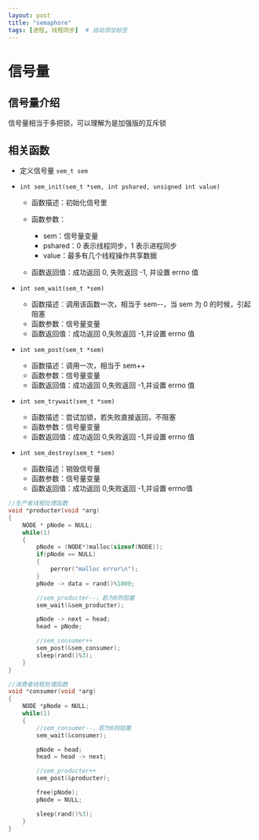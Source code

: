 ```yaml
---
layout: post
title: "semaphore"
tags: [进程, 线程同步]  # 自动添加标签
---
```


# 信号量

## 信号量介绍

信号量相当于多把锁，可以理解为是加强版的互斥锁

## 相关函数

- 定义信号量 `sem_t sem`
- `int sem_init(sem_t *sem, int pshared, unsigned int value)`

  - 函数描述：初始化信号里
  - 函数参数：
  
    - sem：信号量变量
    - pshared：0 表示线程同步，1 表示进程同步
    - value：最多有几个线程操作共享数据
  - 函数返回值：成功返回 0, 失败返回 -1, 并设置 errno 值

- `int sem_wait(sem_t *sem)`

  - 函数描述：调用该函数一次，相当于 sem--，当 sem 为 0 的时候，引起阻塞
  - 函数参数：信号量变量
  - 函数返回值：成功返回 0,失败返回 -1,并设置 errno 值

- `int sem_post(sem_t *sem)`

  - 函数描述：调用一次，相当于 sem++
  - 函数参数：信号量变量
  - 函数返回值：成功返回 0,失败返回 -1,并设置 errno 值

- `int sem_trywait(sem_t *sem)`

  - 函数描述：尝试加锁，若失败直接返回，不阻塞
  - 函数参数：信号量变量
  - 函数返回值：成功返回 0,失败返回 -1,并设置 errno 值

- `int sem_destroy(sem_t *sem)`

  - 函数描述：销毁信号量
  - 函数参数：信号量变量
  - 函数返回值：成功返回 0,失败返回 -1,并设置 errno值

```c
//生产者线程处理函数
void *producter(void *arg)
{
    NODE * pNode = NULL;
    while(1)
    {
        pNode = (NODE*)malloc(sizeof(NODE));
        if(pNode == NULL)
        {
            perror("malloc error\n");
        }
        pNode -> data = rand()%1000;

        //sem_producter--，若为0则阻塞
        sem_wait(&sem_producter);

        pNode -> next = head;
        head = pNode;

        //sem_consumer++
        sem_post(&sem_consumer);
        sleep(rand()%3);
    }
}
```

```c
//消费者线程处理函数
void *consumer(void *arg)
{
    NODE *pNode = NULL;
    while(1)
    {
        //sem_consumer--，若为0则阻塞
        sem_wait(&consumer);

        pNode = head;
        head = head -> next;

        //sem_producter++
        sem_post(&producter);

        free(pNode);
        pNode = NULL;

        sleep(rand()%3);
    } 
}
```
